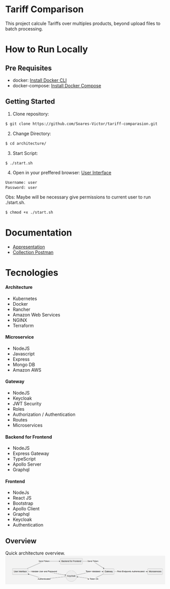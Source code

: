 # Tariff Comparison

This project calcule Tariffs over multiples products, beyond upload files to batch processing.
# How to Run Locally
## Pre Requisites

* docker: [Install Docker CLI](https://docs.docker.com/get-docker/)
* docker-compose: [Install Docker Compose](https://docs.docker.com/compose/install/)
 
## Getting Started

1. Clone repository:
```sh
$ git clone https://github.com/Soares-Victor/tariff-comparasion.git
```
2. Change Directory:
```sh
$ cd architecture/
```
3. Start Script:
```sh
$ ./start.sh
```
4. Open in your preffered browser: [User Interface](https://localhost:8000/ui-common)
```
Username: user
Password: user
```
Obs: Maybe will be necessary give permissions to current user to run ./start.sh.

```sh
$ chmod +x ./start.sh
```
# Documentation
- [Appresentation](architecture/doc/Arch-Consolidation.ppt)
- [Collection Postman](architecture/collection/TariffComparison.postman_collection.json)

# Tecnologies
#### Architecture
- Kubernetes
- Docker
- Rancher
- Amazon Web Services
- NGINX
- Terraform
#### Microservice
- NodeJS
- Javascript
- Express
- Mongo DB
- Amazon AWS
#### Gateway
- NodeJS
- Keycloak
- JWT Security
- Roles
- Authorization / Authentication
- Routes
- Microservices
#### Backend for Frontend
- NodeJS
- Express Gateway
- TypeScript
- Apollo Server
- Graphql
#### Frontend
- NodeJs
- React JS
- Bootstrap
- Apollo Client
- Graphql
- Keycloak
- Authentication
## Overview
Quick architecture overview.
![Overview](architecture/doc/Overview.png)